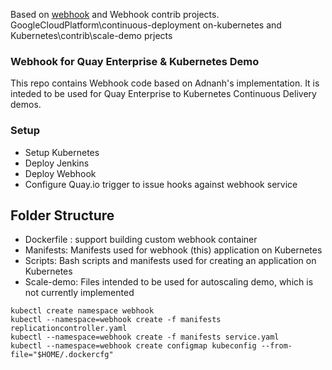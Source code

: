 Based on [webhook](https://github.com/adnanh/webhook/) and Webhook contrib projects. GoogleCloudPlatform\continuous-deployment on-kubernetes and Kubernetes\contrib\scale-demo prjects

### Webhook for Quay Enterprise & Kubernetes Demo

This repo contains Webhook code based on Adnanh's implementation. It is inteded to be used for Quay Enterprise to Kubernetes Continuous Delivery demos. 

### Setup

- Setup Kubernetes
- Deploy Jenkins
- Deploy Webhook
- Configure Quay.io trigger to issue hooks against webhook service

## Folder Structure

- Dockerfile : support building custom webhook container
- Manifests: Manifests used for webhook (this) application on Kubernetes
- Scripts: Bash scripts and manifests used for creating an application on Kubernetes
- Scale-demo: Files intended to be used for autoscaling demo, which is not currently implemented

```
kubectl create namespace webhook
kubectl --namespace=webhook create -f manifests replicationcontroller.yaml
kubectl --namespace=webhook create -f manifests service.yaml
kubectl --namespace=webhook create configmap kubeconfig --from-file="$HOME/.dockercfg"
```